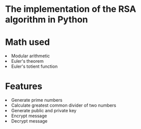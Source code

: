 # The implementation of the RSA algorithm in Python




# Math used
<li>Modular arithmetic</li>
<li>Euler's theorem</li>
<li>Euler's totient function</li>

# Features
<li>Generate prime numbers</li>
<li>Calculate greatest common divider of two numbers</li>
<li>Generate public and private key</li>
<li>Encrypt message</li>
<li>Decrypt message</li>
